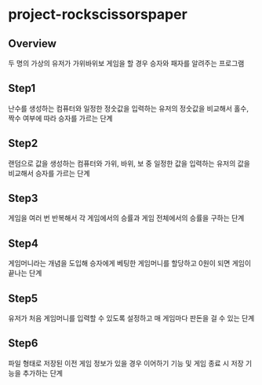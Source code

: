 # project-rockscissorspaper
## Overview
두 명의 가상의 유저가 가위바위보 게임을 할 경우 승자와 패자를 알려주는 프로그램

## Step1
난수를 생성하는 컴퓨터와 일정한 정숫값을 입력하는 유저의 정숫값을 비교해서 홀수, 짝수 여부에 따라 승자를 가르는 단계

## Step2
랜덤으로 값을 생성하는 컴퓨터와 가위, 바위, 보 중 일정한 값을 입력하는 유저의 값을 비교해서 승자를 가르는 단계

## Step3
게임을 여러 번 반복해서 각 게임에서의 승률과 게임 전체에서의 승률을 구하는 단계

## Step4
게임머니라는 개념을 도입해 승자에게 베팅한 게임머니를 할당하고 0원이 되면 게임이 끝나는 단계

## Step5
유저가 처음 게임머니를 입력할 수 있도록 설정하고 매 게임마다 판돈을 걸 수 있는 단계

## Step6
파일 형태로 저장된 이전 게임 정보가 있을 경우 이어하기 기능 및 게임 종료 시 저장 기능을 추가하는 단계
